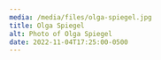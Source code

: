 ```yaml
---
media: /media/files/olga-spiegel.jpg
title: Olga Spiegel
alt: Photo of Olga Spiegel
date: 2022-11-04T17:25:00-0500
---
```

